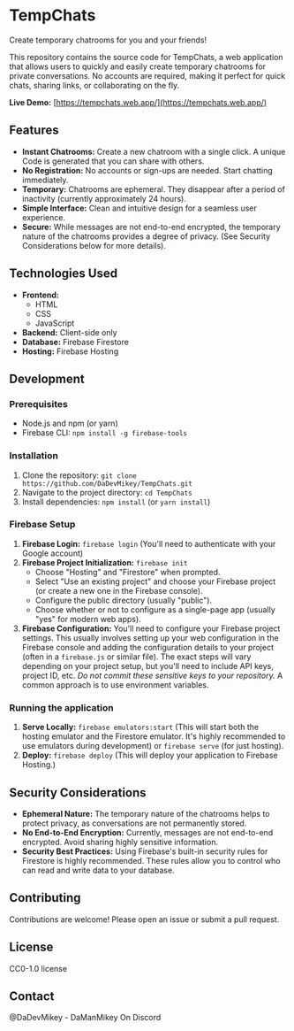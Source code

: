 # TempChats

Create temporary chatrooms for you and your friends!

This repository contains the source code for TempChats, a web application that allows users to quickly and easily create temporary chatrooms for private conversations.  No accounts are required, making it perfect for quick chats, sharing links, or collaborating on the fly.

**Live Demo:** [https://tempchats.web.app/](https://tempchats.web.app/)

## Features

* **Instant Chatrooms:** Create a new chatroom with a single click.  A unique Code is generated that you can share with others.
* **No Registration:**  No accounts or sign-ups are needed. Start chatting immediately.
* **Temporary:** Chatrooms are ephemeral.  They disappear after a period of inactivity (currently approximately 24 hours).
* **Simple Interface:** Clean and intuitive design for a seamless user experience.
* **Secure:**  While messages are not end-to-end encrypted, the temporary nature of the chatrooms provides a degree of privacy.  (See Security Considerations below for more details).

## Technologies Used

* **Frontend:**
    * HTML
    * CSS
    * JavaScript
* **Backend:** Client-side only
* **Database:** Firebase Firestore
* **Hosting:** Firebase Hosting

## Development

### Prerequisites

* Node.js and npm (or yarn)
* Firebase CLI: `npm install -g firebase-tools`

### Installation

1. Clone the repository: `git clone https://github.com/DaDevMikey/TempChats.git`
2. Navigate to the project directory: `cd TempChats`
3. Install dependencies: `npm install` (or `yarn install`)

### Firebase Setup

1. **Firebase Login:** `firebase login` (You'll need to authenticate with your Google account)
2. **Firebase Project Initialization:**  `firebase init`
    * Choose "Hosting" and "Firestore" when prompted.
    * Select "Use an existing project" and choose your Firebase project (or create a new one in the Firebase console).
    * Configure the public directory (usually "public").
    * Choose whether or not to configure as a single-page app (usually "yes" for modern web apps).
3. **Firebase Configuration:** You'll need to configure your Firebase project settings.  This usually involves setting up your web configuration in the Firebase console and adding the configuration details to your project (often in a `firebase.js` or similar file).  The exact steps will vary depending on your project setup, but you'll need to include API keys, project ID, etc.  *Do not commit these sensitive keys to your repository.*  A common approach is to use environment variables.

### Running the application

1. **Serve Locally:** `firebase emulators:start` (This will start both the hosting emulator and the Firestore emulator. It's highly recommended to use emulators during development) or `firebase serve` (for just hosting).
2. **Deploy:** `firebase deploy` (This will deploy your application to Firebase Hosting.)

## Security Considerations

* **Ephemeral Nature:**  The temporary nature of the chatrooms helps to protect privacy, as conversations are not permanently stored.
* **No End-to-End Encryption:**  Currently, messages are not end-to-end encrypted.  Avoid sharing highly sensitive information.
* **Security Best Practices:** Using Firebase's built-in security rules for Firestore is highly recommended.  These rules allow you to control who can read and write data to your database.

## Contributing

Contributions are welcome!  Please open an issue or submit a pull request.

## License

CC0-1.0 license

## Contact

@DaDevMikey - DaManMikey On Discord
